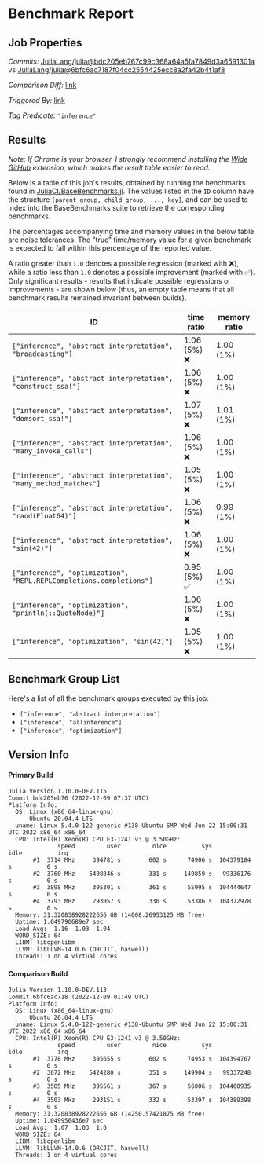 # Benchmark Report

## Job Properties

*Commits:* [JuliaLang/julia@bdc205eb767c99c368a64a5fa7849d3a6591301a](https://github.com/JuliaLang/julia/commit/bdc205eb767c99c368a64a5fa7849d3a6591301a) vs [JuliaLang/julia@6bfc6ac7187f04cc2554425ecc8a2fa42b4f1af8](https://github.com/JuliaLang/julia/commit/6bfc6ac7187f04cc2554425ecc8a2fa42b4f1af8)

*Comparison Diff:* [link](https://github.com/JuliaLang/julia/compare/6bfc6ac7187f04cc2554425ecc8a2fa42b4f1af8..bdc205eb767c99c368a64a5fa7849d3a6591301a)

*Triggered By:* [link](https://github.com/JuliaLang/julia/pull/47848)

*Tag Predicate:* `"inference"`

## Results

*Note: If Chrome is your browser, I strongly recommend installing the [Wide GitHub](https://chrome.google.com/webstore/detail/wide-github/kaalofacklcidaampbokdplbklpeldpj?hl=en)
extension, which makes the result table easier to read.*

Below is a table of this job's results, obtained by running the benchmarks found in
[JuliaCI/BaseBenchmarks.jl](https://github.com/JuliaCI/BaseBenchmarks.jl). The values
listed in the `ID` column have the structure `[parent_group, child_group, ..., key]`,
and can be used to index into the BaseBenchmarks suite to retrieve the corresponding
benchmarks.

The percentages accompanying time and memory values in the below table are noise tolerances. The "true"
time/memory value for a given benchmark is expected to fall within this percentage of the reported value.

A ratio greater than `1.0` denotes a possible regression (marked with :x:), while a ratio less
than `1.0` denotes a possible improvement (marked with :white_check_mark:). Only significant results - results
that indicate possible regressions or improvements - are shown below (thus, an empty table means that all
benchmark results remained invariant between builds).

| ID | time ratio | memory ratio |
|----|------------|--------------|
| `["inference", "abstract interpretation", "broadcasting"]` | 1.06 (5%) :x: | 1.00 (1%)  |
| `["inference", "abstract interpretation", "construct_ssa!"]` | 1.06 (5%) :x: | 1.00 (1%)  |
| `["inference", "abstract interpretation", "domsort_ssa!"]` | 1.07 (5%) :x: | 1.01 (1%)  |
| `["inference", "abstract interpretation", "many_invoke_calls"]` | 1.06 (5%) :x: | 1.00 (1%)  |
| `["inference", "abstract interpretation", "many_method_matches"]` | 1.05 (5%) :x: | 1.00 (1%)  |
| `["inference", "abstract interpretation", "rand(Float64)"]` | 1.06 (5%) :x: | 0.99 (1%)  |
| `["inference", "abstract interpretation", "sin(42)"]` | 1.06 (5%) :x: | 1.00 (1%)  |
| `["inference", "optimization", "REPL.REPLCompletions.completions"]` | 0.95 (5%) :white_check_mark: | 1.00 (1%)  |
| `["inference", "optimization", "println(::QuoteNode)"]` | 1.06 (5%) :x: | 1.00 (1%)  |
| `["inference", "optimization", "sin(42)"]` | 1.05 (5%) :x: | 1.00 (1%)  |

## Benchmark Group List

Here's a list of all the benchmark groups executed by this job:

- `["inference", "abstract interpretation"]`
- `["inference", "allinference"]`
- `["inference", "optimization"]`

## Version Info

#### Primary Build

```
Julia Version 1.10.0-DEV.115
Commit bdc205eb76 (2022-12-09 07:37 UTC)
Platform Info:
  OS: Linux (x86_64-linux-gnu)
      Ubuntu 20.04.4 LTS
  uname: Linux 5.4.0-122-generic #138-Ubuntu SMP Wed Jun 22 15:00:31 UTC 2022 x86_64 x86_64
  CPU: Intel(R) Xeon(R) CPU E3-1241 v3 @ 3.50GHz: 
              speed         user         nice          sys         idle          irq
       #1  3714 MHz     394781 s        602 s      74906 s  104379184 s          0 s
       #2  3760 MHz    5408846 s        331 s     149859 s   99336176 s          0 s
       #3  3898 MHz     395301 s        361 s      55995 s  104444647 s          0 s
       #4  3793 MHz     293057 s        330 s      53386 s  104372978 s          0 s
  Memory: 31.320838928222656 GB (14008.26953125 MB free)
  Uptime: 1.049790689e7 sec
  Load Avg:  1.16  1.03  1.04
  WORD_SIZE: 64
  LIBM: libopenlibm
  LLVM: libLLVM-14.0.6 (ORCJIT, haswell)
  Threads: 1 on 4 virtual cores

```

#### Comparison Build

```
Julia Version 1.10.0-DEV.113
Commit 6bfc6ac718 (2022-12-09 01:49 UTC)
Platform Info:
  OS: Linux (x86_64-linux-gnu)
      Ubuntu 20.04.4 LTS
  uname: Linux 5.4.0-122-generic #138-Ubuntu SMP Wed Jun 22 15:00:31 UTC 2022 x86_64 x86_64
  CPU: Intel(R) Xeon(R) CPU E3-1241 v3 @ 3.50GHz: 
              speed         user         nice          sys         idle          irq
       #1  3778 MHz     395655 s        602 s      74953 s  104394767 s          0 s
       #2  3672 MHz    5424280 s        351 s     149904 s   99337248 s          0 s
       #3  3505 MHz     395561 s        367 s      56006 s  104460935 s          0 s
       #4  3503 MHz     293151 s        332 s      53397 s  104389398 s          0 s
  Memory: 31.320838928222656 GB (14250.57421875 MB free)
  Uptime: 1.049956436e7 sec
  Load Avg:  1.07  1.03  1.0
  WORD_SIZE: 64
  LIBM: libopenlibm
  LLVM: libLLVM-14.0.6 (ORCJIT, haswell)
  Threads: 1 on 4 virtual cores

```
